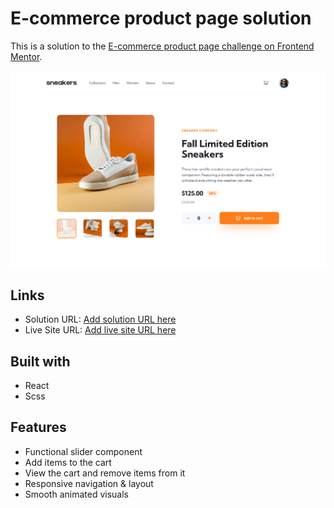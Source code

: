 # E-commerce product page solution

This is a solution to the [E-commerce product page challenge on Frontend Mentor](https://www.frontendmentor.io/challenges/ecommerce-product-page-UPsZ9MJp6).

![](./screenshot.png)

## Links

-   Solution URL: [Add solution URL here](https://your-solution-url.com)
-   Live Site URL: [Add live site URL here](https://your-live-site-url.com)

## Built with

-   React
-   Scss

## Features

-   Functional slider component
-   Add items to the cart
-   View the cart and remove items from it
-   Responsive navigation & layout
-   Smooth animated visuals
